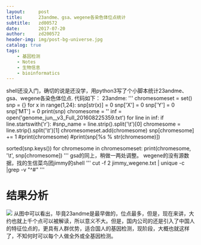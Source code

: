 ```yaml
---
layout:     post
title:      23andme、gsa、wegene各染色体位点统计
subtitle:   zd00572
date:       2017-07-20
author:     zd200572
header-img: img/post-bg-universe.jpg
catalog: true
tags:
    - 基因检测
    - Notes
    - 生物信息
    - bioinformatics
---
```

shell还没入门，确切的说是还没学，用python3写了个小脚本统计23andme、gsa、wegene各染色体位点.
代码如下：
23andme:
'''
chromesomeset = set()
snp = {}
for x in range(1,24):
	snp[str(x)] = 0
snp['X'] = 0
snp['Y'] = 0
snp['MT'] = 0
print(snp)
chromesome = ''
inf = open('genome_jun__v3_Full_201608225359.txt')
for line in inf:
	if line.startswith('r'):
		#snp_name = line.strip().split('\t')[0]
		chromesome = line.strip().split('\t')[1]
		chromesomeset.add(chromesome)
		snp[chromesome] += 1
		#print(chromesome)
		#print(snp[%s % str(chromesome)])
		
sorted(snp.keys())
for chromesome in chromesomeset:
	print(chromesome, '\t', snp[chromesome])
'''
gsa的同上，稍做一两处调整。
wegene的没有源数据，找的生信菜鸟团jimmy的shell
'''
cut -f 2 jimmy_wegene.txt | unique -c |grep -v "^#" 
'''
# 结果分析
![](http://osnq2ssd7.bkt.clouddn.com/23andme_gsa_wegene.png)
从图中可以看出，毕竟23andme是最早做的，位点最多，但是，现在来讲，大约也就上千个点可以被解读，所以意义不大。但是，国内公司的还是引入了中国人的特征位点的，更具有人群优势，适合国人的基因检测，现阶段，大概也就这样了，不知何时可以每个人做全外或全基因检测。

